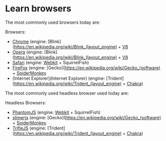 # Learn browsers

The most commonly used browsers today are:

Browsers:

* [Chrome](http://www.google.com/chrome/) (engine: [Blink](https://en.wikipedia.org/wiki/Blink_(layout_engine) + [V8](https://en.wikipedia.org/wiki/V8_(JavaScript_engine))
* [Opera](http://www.opera.com/) (engine: [Blink](https://en.wikipedia.org/wiki/Blink_(layout_engine) + [V8](https://en.wikipedia.org/wiki/V8_(JavaScript_engine))
* [Safari](https://www.apple.com/safari/) (engine: [Webkit](https://en.wikipedia.org/wiki/WebKit) + SquirrelFish)
* [FireFox](https://www.mozilla.org/en-US/firefox/new/) (engine: [Gecko](https://en.wikipedia.org/wiki/Gecko_(software) + [SpiderMonkey](https://en.wikipedia.org/wiki/SpiderMonkey_(software))
* [Internet Explorer](Internet Explorer) (engine: [Trident](https://en.wikipedia.org/wiki/Trident_(layout_engine) + [Chakra](https://en.wikipedia.org/wiki/Chakra_(JScript_engine)))

The most commonly used headless browser used today are:

Headless Browsers:

* [PhantomJS](http://phantomjs.org/) (engine: [Webkit](https://en.wikipedia.org/wiki/WebKit) + SquirrelFish)
* [slimerjs](http://slimerjs.org/) (engine: [Gecko](https://en.wikipedia.org/wiki/Gecko_(software) + [SpiderMonkey](https://en.wikipedia.org/wiki/SpiderMonkey_(software))
* [TrifleJS](http://triflejs.org/) (engine: [Trident](https://en.wikipedia.org/wiki/Trident_(layout_engine) + [Chakra](https://en.wikipedia.org/wiki/Chakra_(JScript_engine)))






 






